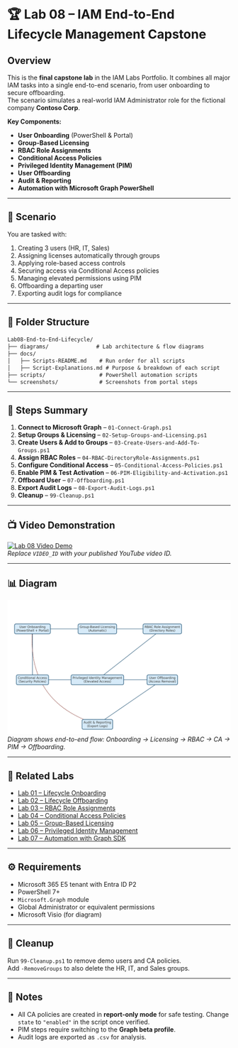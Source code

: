 # 🏆 Lab 08 – IAM End-to-End Lifecycle Management Capstone

## Overview
This is the **final capstone lab** in the IAM Labs Portfolio. It combines all major IAM tasks into a single end-to-end scenario, from user onboarding to secure offboarding.  
The scenario simulates a real-world IAM Administrator role for the fictional company **Contoso Corp**.

**Key Components:**
- **User Onboarding** (PowerShell & Portal)
- **Group-Based Licensing**
- **RBAC Role Assignments**
- **Conditional Access Policies**
- **Privileged Identity Management (PIM)**
- **User Offboarding**
- **Audit & Reporting**
- **Automation with Microsoft Graph PowerShell**

---

## 🎯 Scenario
You are tasked with:
1. Creating 3 users (HR, IT, Sales)
2. Assigning licenses automatically through groups
3. Applying role-based access controls
4. Securing access via Conditional Access policies
5. Managing elevated permissions using PIM
6. Offboarding a departing user
7. Exporting audit logs for compliance

---

## 📂 Folder Structure
```
Lab08-End-to-End-Lifecycle/
├── diagrams/               # Lab architecture & flow diagrams
├── docs/
│   ├── Scripts-README.md    # Run order for all scripts
│   ├── Script-Explanations.md # Purpose & breakdown of each script
├── scripts/                 # PowerShell automation scripts
└── screenshots/             # Screenshots from portal steps
```

---

## 📜 Steps Summary
1. **Connect to Microsoft Graph** – `01-Connect-Graph.ps1`
2. **Setup Groups & Licensing** – `02-Setup-Groups-and-Licensing.ps1`
3. **Create Users & Add to Groups** – `03-Create-Users-and-Add-To-Groups.ps1`
4. **Assign RBAC Roles** – `04-RBAC-DirectoryRole-Assignments.ps1`
5. **Configure Conditional Access** – `05-Conditional-Access-Policies.ps1`
6. **Enable PIM & Test Activation** – `06-PIM-Eligibility-and-Activation.ps1`
7. **Offboard User** – `07-Offboarding.ps1`
8. **Export Audit Logs** – `08-Export-Audit-Logs.ps1`
9. **Cleanup** – `99-Cleanup.ps1`

---

## 📺 Video Demonstration
[![Lab 08 Video Demo](https://img.youtube.com/vi/VIDEO_ID/0.jpg)](https://youtu.be/VIDEO_ID)  
*Replace `VIDEO_ID` with your published YouTube video ID.*

---

## 📊 Diagram
![Lab 08 Diagram](./diagrams/lab08-diagram.png)  
*Diagram shows end-to-end flow: Onboarding → Licensing → RBAC → CA → PIM → Offboarding.*

---

## 🔗 Related Labs
- [Lab 01 – Lifecycle Onboarding](../Lab01-Lifecycle-Onboarding/README.md)
- [Lab 02 – Lifecycle Offboarding](../Lab02-Lifecycle-Offboarding/README.md)
- [Lab 03 – RBAC Role Assignments](../Lab03-RBAC-Role-Assignments/README.md)
- [Lab 04 – Conditional Access Policies](../Lab04-Conditional-Access/README.md)
- [Lab 05 – Group-Based Licensing](../Lab05-Group-Based-Licensing/README.md)
- [Lab 06 – Privileged Identity Management](../Lab06-PIM/README.md)
- [Lab 07 – Automation with Graph SDK](../Lab07-Automation-GraphSDK/README.md)

---

## ⚙️ Requirements
- Microsoft 365 E5 tenant with Entra ID P2
- PowerShell 7+
- `Microsoft.Graph` module
- Global Administrator or equivalent permissions
- Microsoft Visio (for diagram)

---

## 🧹 Cleanup
Run `99-Cleanup.ps1` to remove demo users and CA policies.  
Add `-RemoveGroups` to also delete the HR, IT, and Sales groups.

---

## 📄 Notes
- All CA policies are created in **report-only mode** for safe testing. Change `state` to `"enabled"` in the script once verified.
- PIM steps require switching to the **Graph beta profile**.
- Audit logs are exported as `.csv` for analysis.
